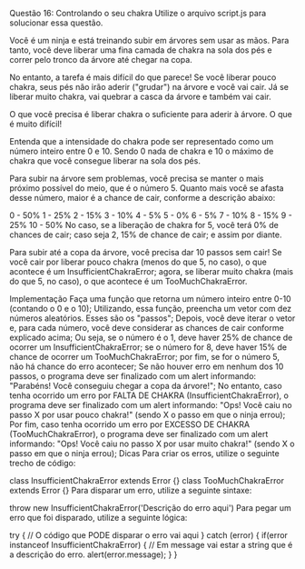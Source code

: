 Questão 16: Controlando o seu chakra
Utilize o arquivo script.js para solucionar essa questão.

Você é um ninja e está treinando subir em árvores sem usar as mãos. Para tanto, você deve liberar uma fina camada de chakra na sola dos pés e correr pelo tronco da árvore até chegar na copa.

No entanto, a tarefa é mais difícil do que parece! Se você liberar pouco chakra, seus pés não irão aderir ("grudar") na árvore e você vai cair. Já se liberar muito chakra, vai quebrar a casca da árvore e também vai cair.

O que você precisa é liberar chakra o suficiente para aderir à árvore. O que é muito difícil!

Entenda que a intensidade do chakra pode ser representado como um número inteiro entre 0 e 10. Sendo 0 nada de chakra e 10 o máximo de chakra que você consegue liberar na sola dos pés.

Para subir na árvore sem problemas, você precisa se manter o mais próximo possível do meio, que é o número 5. Quanto mais você se afasta desse número, maior é a chance de cair, conforme a descrição abaixo:

 0 - 50%
 1 - 25%
 2 - 15%
 3 - 10%
 4 -  5%
 5 -  0%
 6 -  5%
 7 - 10%
 8 - 15%
 9 - 25%
10 - 50%
No caso, se a liberação de chakra for 5, você terá 0% de chances de cair; caso seja 2, 15% de chance de cair; e assim por diante.

Para subir até a copa da árvore, você precisa dar 10 passos sem cair! Se você cair por liberar pouco chakra (menos do que 5, no caso), o que acontece é um InsufficientChakraError; agora, se liberar muito chakra (mais do que 5, no caso), o que acontece é um TooMuchChakraError.

Implementação
Faça uma função que retorna um número inteiro entre 0-10 (contando o 0 e o 10);
Utilizando, essa função, preencha um vetor com dez números aleatórios. Esses são os "passos";
Depois, você deve iterar o vetor e, para cada número, você deve considerar as chances de cair conforme explicado acima;
Ou seja, se o número é o 1, deve haver 25% de chance de ocorrer um InsufficientChakraError; se o número for 8, deve haver 15% de chance de ocorrer um TooMuchChakraError; por fim, se for o número 5, não há chance do erro acontecer;
Se não houver erro em nenhum dos 10 passos, o programa deve ser finalizado com um alert informando: "Parabéns! Você conseguiu chegar a copa da árvore!";
No entanto, caso tenha ocorrido um erro por FALTA DE CHAKRA (InsufficientChakraError), o programa deve ser finalizado com um alert informando: "Ops! Você caiu no passo X por usar pouco chakra!" (sendo X o passo em que o ninja errou);
Por fim, caso tenha ocorrido um erro por EXCESSO DE CHAKRA (TooMuchChakraError), o programa deve ser finalizado com um alert informando: "Ops! Você caiu no passo X por usar muito chakra!" (sendo X o passo em que o ninja errou);
Dicas
Para criar os erros, utilize o seguinte trecho de código:

class InsufficientChakraError extends Error {}
class TooMuchChakraError extends Error {}
Para disparar um erro, utilize a seguinte sintaxe:

throw new InsufficientChakraError('Descrição do erro aqui')
Para pegar um erro que foi disparado, utilize a seguinte lógica:

try {
  // O código que PODE disparar o erro vai aqui
} catch (error) {
  if(error instanceof InsufficientChakraError) {
    // Em message vai estar a string que é a descrição do erro.
    alert(error.message);
  }
}